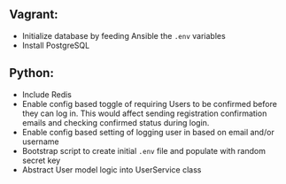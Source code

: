 Vagrant:
--------
- Initialize database by feeding Ansible the `.env` variables
- Install PostgreSQL

Python:
-------
- Include Redis 
- Enable config based toggle of requiring Users to be confirmed before they can
log in. This would affect sending registration confirmation emails and checking
confirmed status during login.
- Enable config based setting of logging user in based on email and/or username
- Bootstrap script to create initial `.env` file and populate with random secret key
- Abstract User model logic into UserService class